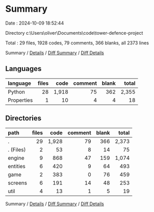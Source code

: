 # Summary

Date : 2024-10-09 18:52:44

Directory c:\\Users\\oliver\\Documents\\code\\tower-defence-project

Total : 29 files,  1928 codes, 79 comments, 366 blanks, all 2373 lines

Summary / [Details](details.md) / [Diff Summary](diff.md) / [Diff Details](diff-details.md)

## Languages
| language | files | code | comment | blank | total |
| :--- | ---: | ---: | ---: | ---: | ---: |
| Python | 28 | 1,918 | 75 | 362 | 2,355 |
| Properties | 1 | 10 | 4 | 4 | 18 |

## Directories
| path | files | code | comment | blank | total |
| :--- | ---: | ---: | ---: | ---: | ---: |
| . | 29 | 1,928 | 79 | 366 | 2,373 |
| . (Files) | 2 | 53 | 8 | 14 | 75 |
| engine | 9 | 868 | 47 | 159 | 1,074 |
| entities | 6 | 420 | 9 | 64 | 493 |
| game | 2 | 383 | 0 | 76 | 459 |
| screens | 6 | 191 | 14 | 48 | 253 |
| util | 4 | 13 | 1 | 5 | 19 |

Summary / [Details](details.md) / [Diff Summary](diff.md) / [Diff Details](diff-details.md)